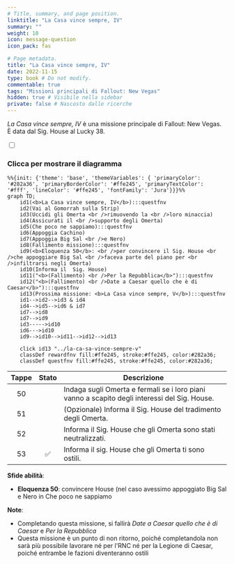 ```yaml
---
# Title, summary, and page position.
linktitle: "La Casa vince sempre, IV"
summary: ""
weight: 10
icon: message-question
icon_pack: fas

# Page metadata.
title: "La Casa vince sempre, IV"
date: 2022-11-15
type: book # Do not modify.
commentable: true
tags: "Missioni principali di Fallout: New Vegas"
hidden: true # Visibile nella sidebar
private: false # Nascosto dalle ricerche
---
```


<div class="fnv">


*La Casa vince sempre, IV* è una missione principale di Fallout: New Vegas. È data dal Sig. House al Lucky 38.


<section class="chart-collapse">
<input type="checkbox" name="collapse2" id="handle2">
<h3 class="handle">
<label for="handle2">Clicca per mostrare il diagramma</label>
</h3>
<div class="content">

```mermaid
%%{init: {'theme': 'base', 'themeVariables': { 'primaryColor': '#282a36', 'primaryBorderColor': '#ffe245', 'primaryTextColor': '#fff', 'lineColor': '#ffe245', 'fontFamily': 'Jura'}}}%%
graph TD;
    id1(<b>La Casa vince sempre, IV</b>):::questfnv
    id2(Vai al Gomorrah sulla Strip)
    id3(Uccidi gli Omerta <br />rimuovendo la <br />loro minaccia)
    id4(Assicurati il <br />supporto degli Omerta)
    id5(Che poco ne sappiamo):::questfnv
    id6(Appoggia Cachino)
    id7(Appoggia Big Sal <br />e Nero) 
    id8(Fallimento missione):::questfnv
    id9(<b>Eloquenza 50</b>: <br />per convincere il Sig. House <br />che appoggiare Big Sal <br />faceva parte del piano per <br />infiltrarsi negli Omerta)
    id10(Informa il  Sig. House)
    id11("<b>(Fallimento) <br />Per la Repubblica</b>"):::questfnv
    id12("<b>(Fallimento) <br />Date a Caesar quello che è di Caesar</b>"):::questfnv
    id13(Prossima missione: <b>La Casa vince sempre, V</b>):::questfnv 
    id1-->id2-->id3 & id4
    id4-->id5-->id6 & id7
    id7-->id8
    id7-->id9
    id3----->id10
    id6--->id10
    id9-->id10-->id11-->id12-->id13
    
    click id13 "../la-ca-sa-vince-sempre-v"
    classDef rewardfnv fill:#ffe245, stroke:#ffe245, color:#282a36;
    classDef questfnv fill:#ffe245, stroke:#ffe245, color:#282a36;
```

</div>
</section>

| Tappe |       Stato        | Descrizione |
|:-----:|:------------------:| ----------- |
|                           50                          |            | Indaga sugli Omerta e fermali se i loro piani vanno a scapito degli interessi del Sig. House.                                                                               |
|                           51                          |            | (Opzionale) Informa il Sig. House del tradimento degli Omerta.                                                                                                              |
|                           52                          |            | Informa il Sig. House che gli Omerta sono stati neutralizzati.                                                                                                              |
|                           53                          | :white_check_mark: | Informa il sig. House che gli Omerta ti sono ostili.                                                                                                                        |



**Sfide abilità**:
- **Eloquenza 50**: convincere House (nel caso avessimo appoggiato Big Sal e Nero in Che poco ne sappiamo 



**Note**:
- Completando questa missione, si fallirà *Date a Caesar quello che è di Caesar* e *Per la Repubblica* 
- Questa missione è un punto di non ritorno, poiché completandola non sarà più possibile lavorare né per l'RNC né per la Legione di Caesar, poiché entrambe le fazioni diventeranno ostili 



</div>



